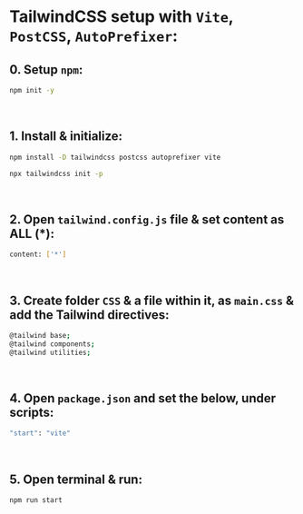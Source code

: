# TailwindCSS setup with `Vite`, `PostCSS`, `AutoPrefixer`:

## 0. Setup `npm`:
```bash
npm init -y
```
<br>

## 1. Install & initialize:
```bash
npm install -D tailwindcss postcss autoprefixer vite
```
```bash
npx tailwindcss init -p
```
<br>

## 2. Open `tailwind.config.js` file & set content as ALL (*):
```bash
content: ['*']
```
<br>

## 3. Create folder `CSS` & a file within it, as `main.css` & add the Tailwind directives:
```bash
@tailwind base;
@tailwind components;
@tailwind utilities;
```
<br>

## 4. Open `package.json` and set the below, under scripts:
```bash
"start": "vite"
```
<br>

## 5. Open terminal & run:
```bash
npm run start
```